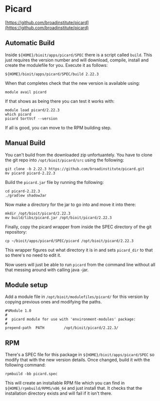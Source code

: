 # Picard

[https://github.com/broadinstitute/picard](https://github.com/broadinstitute/picard)

## Automatic Build

Inside `${HOME}/bioit/apps/picard/SPEC` there is a script called `build`. This just requires the version number and will download, compile, install and create the modulefile for you. Execute it as follows:

    ${HOME}/bioit/apps/picard/SPEC/build 2.22.3

When that completes check that the new version is available using:

    module avail picard

If that shows as being there you can test it works with:

    module load picard/2.22.3
    which picard
    picard SortVcf --version

If all is good, you can move to the RPM building step.

## Manual Build

You can't build from the downloaded zip unfortuantely. You have to clone the git repo into `/opt/bioit/picard/src` using the following:

    git clone -b 2.22.3 https://github.com/broadinstitute/picard.git
    mv picard picard-2.22.3

Build the `picard.jar` file by running the following:

    cd picard-2.22.3
    ./gradlew shadowJar

Now make a directory for the jar to go into and move it into there:

    mkdir /opt/bioit/picard/2.22.3
    mv build/libs/picard.jar /opt/bioit/picard/2.22.3

Finally, copy the picard wrapper from inside the SPEC directory of the git repository:

    cp ~/bioit/apps/picard/SPEC/picard /opt/bioit/picard/2.22.3

This wrapper figures out what directory it is in and sets `picard_dir` to that so there's no need to edit it.

Now users will just be able to run `picard` from the command line without all that messing around with calling java -jar.

## Module setup

Add a module file in `/opt/bioit/modulefiles/picard/` for this version by copying previous ones and modifying the paths.

    #%Module 1.0
    #
    #  picard module for use with 'environment-modules' package:
    #
    prepend-path  PATH         /opt/bioit/picard/2.22.3/

## RPM

There's a SPEC file for this package in `${HOME}/bioit/apps/picard/SPEC` so modify that with the new version details. Once changed, build it with the following command:

    rpmbuild -bb picard.spec

This will create an installable RPM file which you can find in `${HOME}/rpmbuild/RPMS/x86_64` and just install that. It checks that the installation directory exists and will fail if it isn't there.

